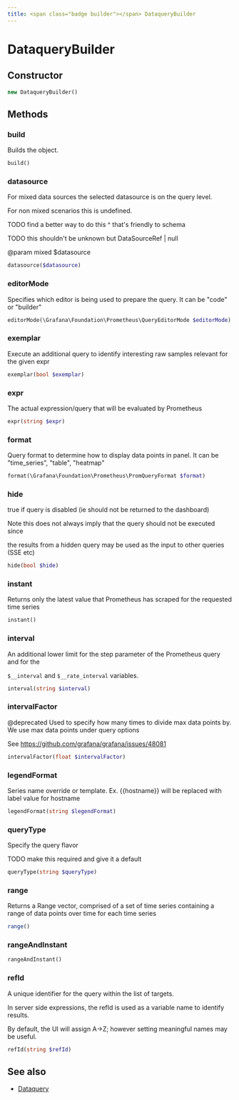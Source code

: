 ```yaml
---
title: <span class="badge builder"></span> DataqueryBuilder
---
```

# <span class="badge builder"></span> DataqueryBuilder

## Constructor

```php
new DataqueryBuilder()
```
## Methods

### <span class="badge object-method"></span> build

Builds the object.

```php
build()
```

### <span class="badge object-method"></span> datasource

For mixed data sources the selected datasource is on the query level.

For non mixed scenarios this is undefined.

TODO find a better way to do this ^ that's friendly to schema

TODO this shouldn't be unknown but DataSourceRef | null

@param mixed $datasource

```php
datasource($datasource)
```

### <span class="badge object-method"></span> editorMode

Specifies which editor is being used to prepare the query. It can be "code" or "builder"

```php
editorMode(\Grafana\Foundation\Prometheus\QueryEditorMode $editorMode)
```

### <span class="badge object-method"></span> exemplar

Execute an additional query to identify interesting raw samples relevant for the given expr

```php
exemplar(bool $exemplar)
```

### <span class="badge object-method"></span> expr

The actual expression/query that will be evaluated by Prometheus

```php
expr(string $expr)
```

### <span class="badge object-method"></span> format

Query format to determine how to display data points in panel. It can be "time_series", "table", "heatmap"

```php
format(\Grafana\Foundation\Prometheus\PromQueryFormat $format)
```

### <span class="badge object-method"></span> hide

true if query is disabled (ie should not be returned to the dashboard)

Note this does not always imply that the query should not be executed since

the results from a hidden query may be used as the input to other queries (SSE etc)

```php
hide(bool $hide)
```

### <span class="badge object-method"></span> instant

Returns only the latest value that Prometheus has scraped for the requested time series

```php
instant()
```

### <span class="badge object-method"></span> interval

An additional lower limit for the step parameter of the Prometheus query and for the

`$__interval` and `$__rate_interval` variables.

```php
interval(string $interval)
```

### <span class="badge object-method"></span> intervalFactor

@deprecated Used to specify how many times to divide max data points by. We use max data points under query options

See https://github.com/grafana/grafana/issues/48081

```php
intervalFactor(float $intervalFactor)
```

### <span class="badge object-method"></span> legendFormat

Series name override or template. Ex. {{hostname}} will be replaced with label value for hostname

```php
legendFormat(string $legendFormat)
```

### <span class="badge object-method"></span> queryType

Specify the query flavor

TODO make this required and give it a default

```php
queryType(string $queryType)
```

### <span class="badge object-method"></span> range

Returns a Range vector, comprised of a set of time series containing a range of data points over time for each time series

```php
range()
```

### <span class="badge object-method"></span> rangeAndInstant

```php
rangeAndInstant()
```

### <span class="badge object-method"></span> refId

A unique identifier for the query within the list of targets.

In server side expressions, the refId is used as a variable name to identify results.

By default, the UI will assign A->Z; however setting meaningful names may be useful.

```php
refId(string $refId)
```

## See also

 * <span class="badge object-type-class"></span> [Dataquery](./object-Dataquery.md)
